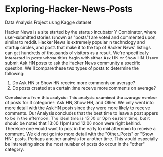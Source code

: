 # Exploring-Hacker-News-Posts
Data Analysis Project using Kaggle dataset


Hacker News is a site started by the startup incubator Y Combinator, where user-submitted stories (known as "posts") are voted and commented upon, similar to reddit. Hacker News is extremely popular in technology and startup circles, and posts that make it to the top of Hacker News' listings can get hundreds of thousands of visitors as a result. We're specifically interested in posts whose titles begin with either Ask HN or Show HN. Users submit Ask HN posts to ask the Hacker News community a specific question. We'll compare these two types of posts to determine the following:
1. Do Ask HN or Show HN receive more comments on average?
2. Do posts created at a certain time receive more comments on average?

Conclusions from this analysis:
This analysis examined the average number of posts for 3 categories: Ask HN, Show HN, and Other. We only went into more detail with the Ask HN posts since they were more likely to receive comments.
Our Analysis concludes that the best time to leave a post appers to be in the afternoon. The ideal time is 15:00 or 3pm eastern time, but it should be noted that 13:00 (1pm) and 12:00 noon were right behind. Therefore one would want to post in the early to mid afternoon to receive a comment.
We did not go into more detail with the "Other_Posts" or "Show HN" posts. Perhaps another analysis for another time. This would especially be interesting since the most number of posts do occur in the "other" category.
